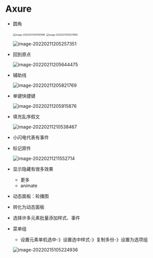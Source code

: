 # Axure

+ 圆角

  <img src="https://cdn.jsdelivr.net/gh/innnky/images@master/uPic/image-20220211205150586.png" alt="image-20220211205150586" style="zoom:50%;" />

  <img src="https://cdn.jsdelivr.net/gh/innnky/images@master/uPic/image-20220211205211950.png" alt="image-20220211205211950" style="zoom:50%;" />

  ![image-20220211205257351](https://cdn.jsdelivr.net/gh/innnky/images@master/uPic/image-20220211205257351.png)

+ 回到原点

  ![image-20220211205644475](https://cdn.jsdelivr.net/gh/innnky/images@master/uPic/image-20220211205644475.png)

+ 辅助线

  ![image-20220211205821769](https://cdn.jsdelivr.net/gh/innnky/images@master/uPic/image-20220211205821769.png)

+ 单键快捷键

  ![image-20220211205915876](https://cdn.jsdelivr.net/gh/innnky/images@master/uPic/image-20220211205915876.png)

+ 填充乱序假文

  ![image-20220211210538467](https://cdn.jsdelivr.net/gh/innnky/images@master/uPic/image-20220211210538467.png)

+ 小闪电代表有事件

+ 标记原件

  ![image-20220211211552714](https://cdn.jsdelivr.net/gh/innnky/images@master/uPic/image-20220211211552714.png)

+ 显示隐藏有很多效果

  + 更多
  + animate

+ 动态面板：轮播图

+ 转化为动态面板

+ 选择许多元素批量添加样式、事件

+ 菜单组

  + 设置元素单机选中-》设置选中样式-》复制多份-》设置为选项组

  ![image-20220215105224936](https://cdn.jsdelivr.net/gh/innnky/images@master/uPic/image-20220215105224936.png)
